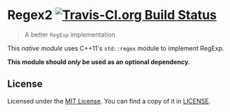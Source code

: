# Regex2 [![Travis-CI.org Build Status](https://img.shields.io/travis/Qix-/regex2.svg?style=flat-square)](https://travis-ci.org/Qix-/regex2)

> A better `RegExp` implementation

This _native module_ uses C++11's `std::regex` module to implement RegExp.

**This module should _only_ be used as an optional dependency.**

## License
Licensed under the [MIT License](http://opensource.org/licenses/MIT).
You can find a copy of it in [LICENSE](LICENSE).
